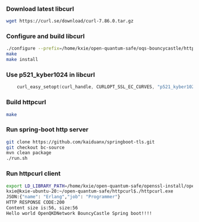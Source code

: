 ### Download latest libcurl 

```sh
wget https://curl.se/download/curl-7.86.0.tar.gz
```

### Configure and build libcurl

```sh
./configure --prefix=/home/kxie/open-quantum-safe/oqs-bouncycastle/httpcurl/curl-install --with-openssl=/home/kxie/open-quantum-safe/openssl-install/openssl
make
make install
```

### Use p521_kyber1024 in libcurl
```c
    curl_easy_setopt(curl_handle, CURLOPT_SSL_EC_CURVES, "p521_kyber1024");
```

### Build httpcurl
```sh
make
```

### Run spring-boot http server
```sh
git clone https://github.com/kaiduanx/springboot-tls.git
git checkout bc-source
mvn clean package 
./run.sh
```

### Run httpcurl client
```sh
export LD_LIBRARY_PATH=/home/kxie/open-quantum-safe/openssl-install/openssl/lib/:/home/kxie/qs-bouncycastle/httpcurl/curl-install/lib
kxie@kxie-ubuntu-20:~/open-quantum-safe/httpcurl$./httpcurl.exe 
JSON:{"name": "Erlang","job": "Programmer"}
HTTP RESPONSE CODE:200
Content size is:56, size:56
Hello world OpenQKDNetwork BouncyCastle Spring boot!!!!
```
